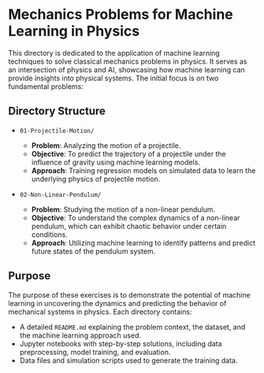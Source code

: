 # Mechanics Problems for Machine Learning in Physics

This directory is dedicated to the application of machine learning techniques to solve classical mechanics problems in physics. It serves as an intersection of physics and AI, showcasing how machine learning can provide insights into physical systems. The initial focus is on two fundamental problems:

## Directory Structure

- `01-Projectile-Motion/`
  - **Problem**: Analyzing the motion of a projectile.
  - **Objective**: To predict the trajectory of a projectile under the influence of gravity using machine learning models.
  - **Approach**: Training regression models on simulated data to learn the underlying physics of projectile motion.

- `02-Non-Linear-Pendulum/`
  - **Problem**: Studying the motion of a non-linear pendulum.
  - **Objective**: To understand the complex dynamics of a non-linear pendulum, which can exhibit chaotic behavior under certain conditions.
  - **Approach**: Utilizing machine learning to identify patterns and predict future states of the pendulum system.

## Purpose

The purpose of these exercises is to demonstrate the potential of machine learning in uncovering the dynamics and predicting the behavior of mechanical systems in physics. Each directory contains:

- A detailed `README.md` explaining the problem context, the dataset, and the machine learning approach used.
- Jupyter notebooks with step-by-step solutions, including data preprocessing, model training, and evaluation.
- Data files and simulation scripts used to generate the training data.